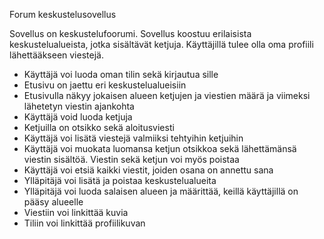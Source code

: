 Forum keskustelusovellus

Sovellus on keskustelufoorumi. 
Sovellus koostuu erilaisista keskustelualueista, jotka sisältävät ketjuja.
Käyttäjillä tulee olla oma profiili lähettääkseen viestejä.

- Käyttäjä voi luoda oman tilin sekä kirjautua sille
- Etusivu on jaettu eri keskustelualueisiin
- Etusivulla näkyy jokaisen alueen ketjujen ja viestien määrä ja viimeksi lähetetyn viestin ajankohta
- Käyttäjä void luoda ketjuja
- Ketjuilla on otsikko sekä aloitusviesti
- Käyttäjä voi lisätä viestejä valmiiksi tehtyihin ketjuihin
- Käyttäjä voi muokata luomansa ketjun otsikkoa sekä lähettämänsä viestin sisältöä. Viestin sekä ketjun voi myös poistaa
- Käyttäjä voi etsiä kaikki viestit, joiden osana on annettu sana
- Ylläpitäjä voi lisätä ja poistaa keskustelualueita
- Ylläpitäjä voi luoda salaisen alueen ja määrittää, keillä käyttäjillä on pääsy alueelle
- Viestiin voi linkittää kuvia
- Tiliin voi linkittää profiilikuvan
